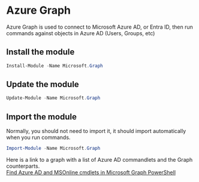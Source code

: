 # Azure Graph

Azure Graph is used to connect to Microsoft Azure AD, or Entra ID, then run commands against objects in Azure AD (Users, Groups, etc)

## Install the module

```PowerShell
Install-Module -Name Microsoft.Graph
```

## Update the module

```PowerShell
Update-Module -Name Microsoft.Graph 
```

## Import the module

Normally, you should not need to import it, it should import automatically when you run commands.

```PowerShell
Import-Module -Name Microsoft.Graph
```

Here is a link to a graph with a list of Azure AD commandlets and the Graph counterparts.\
[Find Azure AD and MSOnline cmdlets in Microsoft Graph PowerShell](https://learn.microsoft.com/en-us/powershell/microsoftgraph/azuread-msoline-cmdlet-map)
